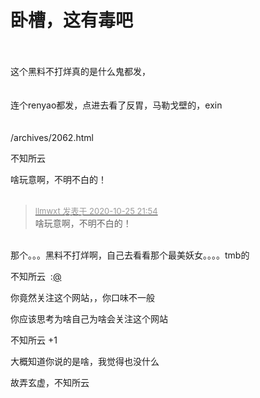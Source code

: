 # 卧槽，这有毒吧


<br />
<br />
这个黑料不打烊真的是什么鬼都发，<br />
<br />
<br />
连个renyao都发，点进去看了反胃，马勒戈壁的，exin<img src="static/image/smiley/yct/015.gif" smilieid="38" border="0" alt="" /> <br />
<br />
<br />
/archives/2062.html

不知所云　

啥玩意啊，不明不白的！<br />
<br />
<img src="static/image/smiley/default/smile.gif" smilieid="1" border="0" alt="" /><img src="static/image/smiley/default/smile.gif" smilieid="1" border="0" alt="" /><img src="static/image/smiley/default/smile.gif" smilieid="1" border="0" alt="" />

<div class="quote"><blockquote><font size="2"><a href="https://www.hostloc.com/forum.php?mod=redirect&amp;goto=findpost&amp;pid=9351431&amp;ptid=758387" target="_blank"><font color="#999999">llmwxt 发表于 2020-10-25 21:54</font></a></font><br />
啥玩意啊，不明不白的！</blockquote></div><br />
那个。。。黑料不打烊啊，自己去看看那个最美妖女。。。。tmb的<img src="static/image/smiley/yct/010.gif" smilieid="41" border="0" alt="" />

不知所云&nbsp;&nbsp;:<a href="https://www.hostloc.com/home.php?mod=space&amp;uid=175" target="_blank">@</a>&nbsp;&nbsp;<img src="static/image/smiley/default/huffy.gif" smilieid="5" border="0" alt="" />&nbsp;&nbsp;<img src="static/image/smiley/default/huffy.gif" smilieid="5" border="0" alt="" />&nbsp;&nbsp;<img src="static/image/smiley/default/huffy.gif" smilieid="5" border="0" alt="" />

你竟然关注这个网站，，你口味不一般

你应该思考为啥自己为啥会关注这个网站<img src="static/image/smiley/default/lol.gif" smilieid="12" border="0" alt="" />

不知所云 +1<img id="aimg_DiQvt" onclick="zoom(this, this.src, 0, 0, 0)" class="zoom" src="https://cdn.jsdelivr.net/gh/hishis/forum-master/public/images/patch.gif" onmouseover="img_onmouseoverfunc(this)" onload="thumbImg(this)" border="0" alt="" />

大概知道你说的是啥，我觉得也没什么<img id="aimg_DZPEg" onclick="zoom(this, this.src, 0, 0, 0)" class="zoom" src="https://cdn.jsdelivr.net/gh/hishis/forum-master/public/images/patch.gif" onmouseover="img_onmouseoverfunc(this)" onload="thumbImg(this)" border="0" alt="" />

故弄玄虚，不知所云
